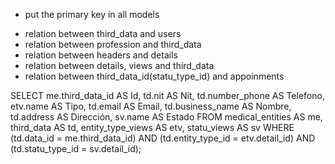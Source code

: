 -   put the primary key in all models

<!-- ThirdData -->

-   relation between third_data and users
-   relation between profession and third_data
-   relation between headers and details
-   relation between details, views and third_data
-   relation between third_data_id(statu_type_id) and appoinments

SELECT
me.third_data_id AS Id,
td.nit AS Nit,
td.number_phone AS Telefono,
etv.name AS Tipo,
td.email AS Email,
td.business_name AS Nombre,
td.address AS Dirección,
sv.name AS Estado
FROM
medical_entities AS me,
third_data AS td,
entity_type_views AS etv,
statu_views AS sv
WHERE
(td.data_id = me.third_data_id)
AND (td.entity_type_id = etv.detail_id)
AND (td.statu_type_id = sv.detail_id);
